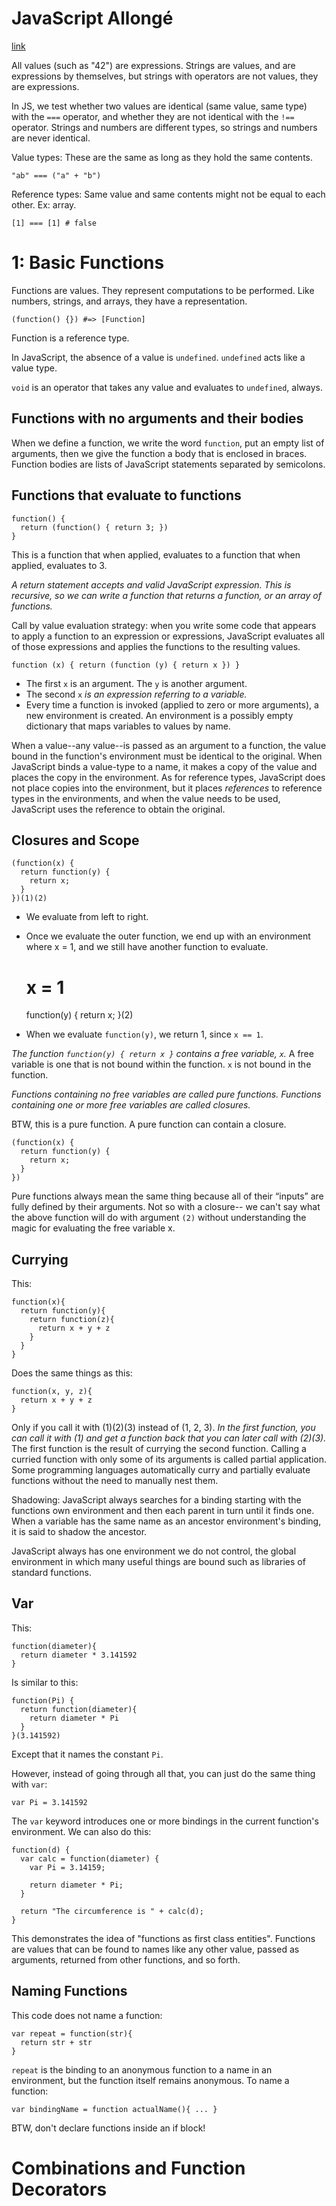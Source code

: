 # JavaScript Allongé
[link](https://leanpub.com/javascript-allonge)

All values (such as "42") are expressions. Strings are values, and are expressions by themselves, but strings with operators are not values, they are expressions.

In JS, we test whether two values are identical (same value, same type) with the `===` operator, and whether they are not identical with the `!==` operator.  Strings and numbers are different types, so strings and numbers are never identical.

Value types: These are the same as long as they hold the same contents.

    "ab" === ("a" + "b")

Reference types:  Same value and same contents might not be equal to each other. Ex: array.

    [1] === [1] # false

# 1: Basic Functions

Functions are values. They represent computations to be performed. Like numbers, strings, and arrays, they have a representation.

    (function() {}) #=> [Function]

Function is a reference type.

In JavaScript, the absence of a value is `undefined`. `undefined` acts like a value type.

`void` is an operator that takes any value and evaluates to `undefined`, always.

## Functions with no arguments and their bodies

When we define a function, we write the word `function`, put an empty list of arguments, then we give the function a body that is enclosed in braces. Function bodies are lists of JavaScript statements separated by semicolons.

## Functions that evaluate to functions

    function() {
      return (function() { return 3; })
    }

This is a function that when applied, evaluates to a function that when applied, evaluates to 3.

*A return statement accepts and valid JavaScript expression. This is recursive, so we can write a function that returns a function, or an array of functions.*

Call by value evaluation strategy: when you write some code that appears to apply a function to an expression or expressions, JavaScript evaluates all of those expressions and applies the functions to the resulting values.

    function (x) { return (function (y) { return x }) }

- The first `x` is an argument. The `y` is another argument.
- The second `x` *is an expression referring to a variable.*
- Every time a function is invoked (applied to zero or more arguments), a new environment is created. An environment is a possibly empty dictionary that maps variables to values by name.

When a value--any value--is passed as an argument to a function, the value bound in the function's environment must be identical to the original. When JavaScript binds a value-type to a name, it makes a copy of the value and places the copy in the environment. As for reference types, JavaScript does not place copies into the environment, but it places *references* to reference types in the environments, and when the value needs to be used, JavaScript uses the reference to obtain the original.

## Closures and Scope

    (function(x) {
      return function(y) {
        return x;
      }
    })(1)(2)

- We evaluate from left to right.
- Once we evaluate the outer function, we end up with an environment where x = 1, and we still have another function to evaluate.

    # x = 1
    function(y) { return x; }(2)

- When we evaluate `function(y)`, we return 1, since `x == 1`.

*The function `function(y) { return x }` contains a free variable, `x`.* A free variable is one that is not bound within the function. `x` is not bound in the function.

*Functions containing no free variables are called pure functions. Functions containing one or more free variables are called closures.*

BTW, this is a pure function. A pure function can contain a closure.

    (function(x) {
      return function(y) {
        return x;
      }
    })

Pure functions always mean the same thing because all of their “inputs” are fully defined by their arguments. Not so with a closure-- we can't say what the above function will do with argument `(2)` without understanding the magic for evaluating the free variable x.

## Currying

This:

    function(x){
      return function(y){
        return function(z){
          return x + y + z
        }
      }
    }

Does the same things as this:

    function(x, y, z){
      return x + y + z
    }

Only if you call it with (1)(2)(3) instead of (1, 2, 3). *In the first function, you can call it with (1) and get a function back that you can later call with (2)(3).* The first function is the result of currying the second function. Calling a curried function with only some of its arguments is called partial application. Some programming languages automatically curry and partially evaluate functions without the need to manually nest them.

Shadowing: JavaScript always searches for a binding starting with the functions own environment and then each parent in turn until it finds one. When a variable has the same name as an ancestor environment's binding, it is said to shadow the ancestor.

JavaScript always has one environment we do not control, the global environment in which many useful things are bound such as libraries of standard functions.

## Var

This:

    function(diameter){
      return diameter * 3.141592
    }

Is similar to this:

    function(Pi) {
      return function(diameter){
        return diameter * Pi
      }
    }(3.141592)

Except that it names the constant `Pi`.

However, instead of going through all that, you can just do the same thing with `var`:

    var Pi = 3.141592

The `var` keyword introduces one or more bindings in the current function's environment. We can also do this:

    function(d) {
      var calc = function(diameter) {
        var Pi = 3.14159;

        return diameter * Pi;
      }

      return "The circumference is " + calc(d);
    }

This demonstrates the idea of "functions as first class entities". Functions are values that can be found to names like any other value, passed as arguments, returned from other functions, and so forth.

## Naming Functions

This code does not name a function:

    var repeat = function(str){
      return str + str
    }

`repeat` is the binding to an anonymous function to a name in an environment, but the function itself remains anonymous. To name a function:

    var bindingName = function actualName(){ ... }

BTW, don't declare functions inside an if block!

# Combinations and Function Decorators



